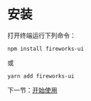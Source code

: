 # 安装

打开终端运行下列命令：

```
npm install fireworks-ui
```

或

```
yarn add fireworks-ui
```

下一节：[开始使用](/doc/start)